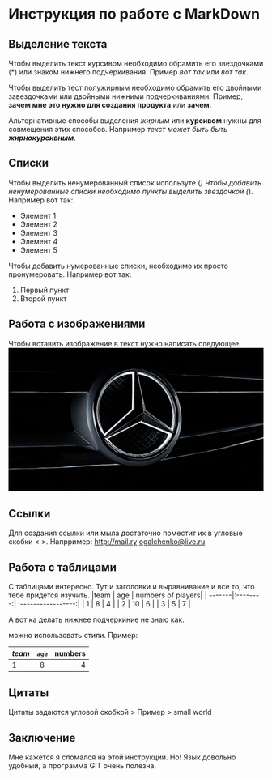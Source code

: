 # Инструкция по работе с MarkDown

## Выделение текста

Чтобы выделить текст курсивом необходимо обрамить его звездочками (*) или знаком нижнего подчеркивания. Пример *вот так* или _вот так_.

Чтобы выделить тест полужирным необходимо обрамить его двойными завездочками или двойными нижними подчеркиваниями. Пример, **зачем мне это нужно для создания продукта** или __зачем__.

Альтернативные способы выделения _жирным_ или __курсивом__ нужны для совмещения этих способов. Например _текст может быть быть **жирнокурсивным**_.

## Списки
Чтобы выделить ненумерованный список используте (*) 
Чтобы добавить ненумерованные списки необходимо пункты выделить звездочкой (*). Например вот так:
* Элемент 1
* Элемент 2
* Элемент 3
* Элемент 4 
* Элемент 5

Чтобы добавить нумерованные списки, необходимо их просто пронумеровать. Например вот так:
1. Первый пункт
2. Второй пункт

## Работа с изображениями

Чтобы вставить изображение в текст нужно написать следующее: ![я готов ехеть, твой](mers.jpg)

## Ссылки

Для создания ссылки или мыла достаточно поместит их в угловые скобки < >. Напрример: <http://mail.ry> <ogalchenko@live.ru>. 

## Работа с таблицами

С таблицами интересно. Тут и заголовки и выравнивание и все то, что тебе придется изучить.
|team    | age     |  numbers of players|
| -------|:--------:|  :-----------------:|
| 1        | 8        |          4       |
| 2        | 10       |          6       |
| 3        |  5       |         7        |


А вот ка делать нижнее подчеркиние не знаю как.

можно использовать стили. Пример: 

| *team* | `age`  | **numbers** |
---------|:-------:|--------------:|
|1|8|4



## Цитаты

Цитаты задаются угловой скобкой > 
Пример > small world 

## Заключение

Мне кажется я сломался на этой инструкции. Но! Язык довольно удобный, а программа GIT очень полезна.